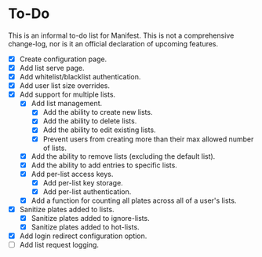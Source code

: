 # To-Do

This is an informal to-do list for Manifest. This is not a comprehensive change-log, nor is it an official declaration of upcoming features.

- [X] Create configuration page.
- [X] Add list serve page.
- [X] Add whitelist/blacklist authentication.
- [X] Add user list size overrides.
- [X] Add support for multiple lists.
    - [X] Add list management.
        - [X] Add the ability to create new lists.
        - [X] Add the ability to delete lists.
        - [X] Add the ability to edit existing lists.
        - [X] Prevent users from creating more than their max allowed number of lists.
    - [X] Add the ability to remove lists (excluding the default list).
    - [X] Add the ability to add entries to specific lists.
    - [X] Add per-list access keys.
        - [X] Add per-list key storage.
        - [X] Add per-list authentication.
    - [X] Add a function for counting all plates across all of a user's lists.
- [X] Sanitize plates added to lists.
    - [X] Sanitize plates added to ignore-lists.
    - [X] Sanitize plates added to hot-lists.
- [X] Add login redirect configuration option.
- [ ] Add list request logging.
